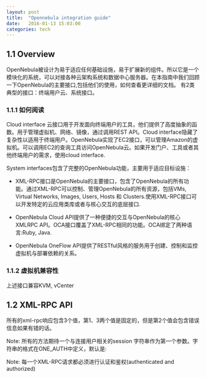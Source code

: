 ```yaml
---
layout: post
title:  "Opennebula integration guide"
date:   2016-01-13 15:03:00
categories: tech
---
```


## 1.1 Overview
OpenNebula被设计为易于适应任何基础设施，易于扩展新的组件。所以它是一个模块化的系统，可以对接各种云架构系统和数据中心服务器。在本指南中我们回顾一下OpenNebula的主要接口,包括他们的使用，如何查看更详细的文档。
有2类典型的接口：终端用户云、系统接口。

### 1.1.1 如何阅读

Cloud interface 云接口用于开发面向终端用户的工具，他们提供了高度抽象的函数。用于管理虚拟机、网络、镜像，通过调用REST API。Cloud interface隐藏了复杂性以适用于终端用户。OpenNebula实现了EC2接口，可以管理Amazon的虚拟机。可以调用EC2的查询工具访问OpenNebula云。如果开发门户、工具或者其他终端用户的需求，使用cloud interface.

System interfaces包含了完整的OpenNebula功能，主要用于适应目标设施：

- XML-RPC接口是OpenNebula的主要接口，包含了OpenNebula的所有功能。通过XML-RPC可以控制、管理OpenNebula的所有资源，包括VMs,
Virtual Networks, Images, Users, Hosts 和
Clusters.使用XML-RPC接口可以开发特定的云应用类库或者与核心交互的底层接口.

- OpenNebula Cloud API提供了一种便捷的交互与OpenNebula的核心XMLRPC API。OCA接口覆盖了XML-RPC相同的功能。OCA绑定了两种语言:Ruby, Java.

- OpenNebula OneFlow
API提供了RESTful风格的服务用于创建、控制和监控虚拟机与部署依赖的关系。

### 1.1.2 虚拟机兼容性
上述接口兼容KVM, vCenter

## 1.2 XML-RPC API
所有的xml-rpc响应包含3个值，第1、3两个值是固定的，但是第2个值会包含错误信息如果有错的话。

Note: 所有的方法期待一个与连接用户相关的session
字符串作为第一个参数。字符串的格式在ONE_AUTH中定义，默认是<username>:<password>


Note: 每一个XML-RPC请求都必须进行认证和鉴权(authenticated and authorized)


